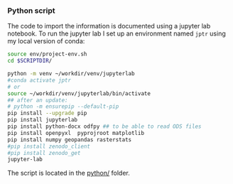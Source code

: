 
### Python script

The code to import the information is documented using a jupyter lab notebook. To run the jupyter lab I set up an environment named `jptr` using my local version of conda:

```sh
source env/project-env.sh
cd $SCRIPTDIR/

python -m venv ~/workdir/venv/jupyterlab
#conda activate jptr
# or  
source ~/workdir/venv/jupyterlab/bin/activate
## after an update:
# python -m ensurepip --default-pip
pip install --upgrade pip
pip install jupyterlab
pip install python-docx odfpy ## to be able to read ODS files
pip install openpyxl  pyprojroot matplotlib
pip install numpy geopandas rasterstats
#pip install zenodo_client
#pip install zenodo_get         
jupyter-lab
```

The script is located in the [python/](python/) folder.
